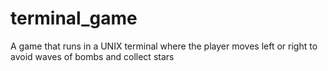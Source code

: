 # terminal_game
A game that runs in a UNIX terminal where the player moves left or right to avoid waves of bombs and collect stars
